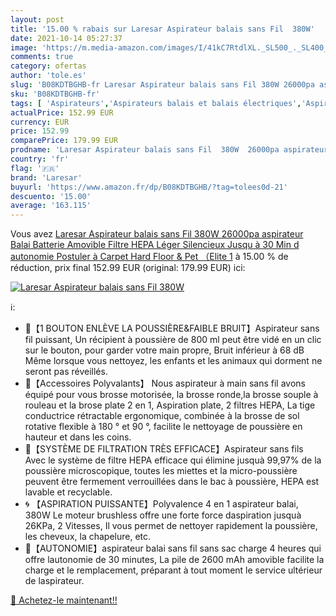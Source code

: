 ```yaml
---
layout: post
title: '15.00 % rabais sur Laresar Aspirateur balais sans Fil  380W'
date: 2021-10-14 05:27:37
image: 'https://m.media-amazon.com/images/I/41kC7RtdlXL._SL500_._SL400_.jpg'
comments: true
category: ofertas
author: 'tole.es'
slug: 'B08KDTBGHB-fr Laresar Aspirateur balais sans Fil 380W 26000pa aspirateur...'
sku: 'B08KDTBGHB-fr'
tags: [ 'Aspirateurs','Aspirateurs balais et balais électriques','Aspirateurs, entretien des sols et nettoyeurs de vitres','Cuisine et Maison','laresar', ]
actualPrice: 152.99 EUR
currency: EUR
price: 152.99
comparePrice: 179.99 EUR
prodname: 'Laresar Aspirateur balais sans Fil  380W  26000pa aspirateur Balai  Batterie Amovible  Filtre HEPA  Léger  Silencieux  Jusqu à 30 Min d autonomie  Postuler à Carpet  Hard Floor & Pet （Elite 1'
country: 'fr'
flag: '🇫🇷'
brand: 'Laresar'
buyurl: 'https://www.amazon.fr/dp/B08KDTBGHB/?tag=tolees0d-21'
descuento: '15.00'
average: '163.115'
---
```


Vous avez [Laresar Aspirateur balais sans Fil  380W  26000pa aspirateur Balai  Batterie Amovible  Filtre HEPA  Léger  Silencieux  Jusqu à 30 Min d autonomie  Postuler à Carpet  Hard Floor & Pet （Elite 1](https://www.amazon.fr/dp/B08KDTBGHB/?tag=tolees0d-21)  à  15.00 % de réduction, prix final  152.99 EUR (original: 179.99 EUR) ici:

[![Laresar Aspirateur balais sans Fil  380W](https://m.media-amazon.com/images/I/41kC7RtdlXL._SL500_._SL400_.jpg)](https://www.amazon.fr/dp/B08KDTBGHB/?tag=tolees0d-21)

ℹ️:

- 🏡【1 BOUTON ENLÈVE LA POUSSIÈRE&FAIBLE BRUIT】Aspirateur sans fil puissant, Un récipient à poussière de 800 ml peut être vidé en un clic sur le bouton, pour garder votre main propre, Bruit inférieur à 68 dB Même lorsque vous nettoyez, les enfants et les animaux qui dorment ne seront pas réveillés.
- 🎁【Accessoires Polyvalants】 Nous aspirateur à main sans fil avons équipé pour vous brosse motorisée, la brosse ronde,la brosse souple à rouleau et la brose plate 2 en 1, Aspiration plate, 2 filtres HEPA, La tige conductrice rétractable ergonomique, combinée à la brosse de sol rotative flexible à 180 ° et 90 °, facilite le nettoyage de poussière en hauteur et dans les coins.
- 💎【SYSTÈME DE FILTRATION TRÈS EFFICACE】Aspirateur sans fils Avec le système de filtre HEPA efficace qui élimine jusquà 99,97% de la poussière microscopique, toutes les miettes et la micro-poussière peuvent être fermement verrouillées dans le bac à poussière, HEPA est lavable et recyclable.
- 🌀 【ASPIRATION PUISSANTE】Polyvalence 4 en 1 aspirateur balai, 380W Le moteur brushless offre une forte force daspiration jusquà 26KPa, 2 Vitesses, Il vous permet de nettoyer rapidement la poussière, les cheveux, la chapelure, etc.
- 🔋【AUTONOMIE】aspirateur balai sans fil sans sac charge 4 heures qui offre lautonomie de 30 minutes, La pile de 2600 mAh amovible facilite la charge et le remplacement, préparant à tout moment le service ultérieur de laspirateur.

[🛒 Achetez-le maintenant!!](https://www.amazon.fr/dp/B08KDTBGHB/?tag=tolees0d-21)
